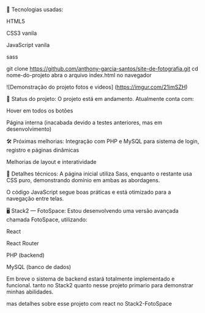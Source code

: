 🚀 Tecnologias usadas:

HTML5

CSS3 vanila

JavaScript vanila

sass

git clone https://github.com/anthony-garcia-santos/site-de-fotografia.git
cd nome-do-projeto
abra o arquivo index.html no navegador


![Demonstração do projeto fotos e videos]  (https://imgur.com/21imSZH)



📌 Status do projeto:
O projeto está em andamento.
Atualmente conta com:

Hover em todos os botões

Página interna (inacabada devido a testes anteriores, mas em desenvolvimento)

🛠️ Próximas melhorias:
Integração com PHP e MySQL para sistema de login, registro e páginas dinâmicas

Melhorias de layout e interatividade

📝 Detalhes técnicos:
A página inicial utiliza Sass, enquanto o restante usa CSS puro, demonstrando domínio em ambas as abordagens.

O código JavaScript segue boas práticas e está otimizado para a navegação entre telas.

🖥️ Stack2 — FotoSpace:
Estou desenvolvendo uma versão avançada chamada FotoSpace, utilizando:

React

React Router

PHP (backend)

MySQL (banco de dados)

Em breve o sistema de backend estará totalmente implementado e funcional.
tanto no Stack2 quanto nesse projeto primario para demonstrar minhas abilidades.  

mas detalhes sobre esse projeto com react no Stack2-FotoSpace
